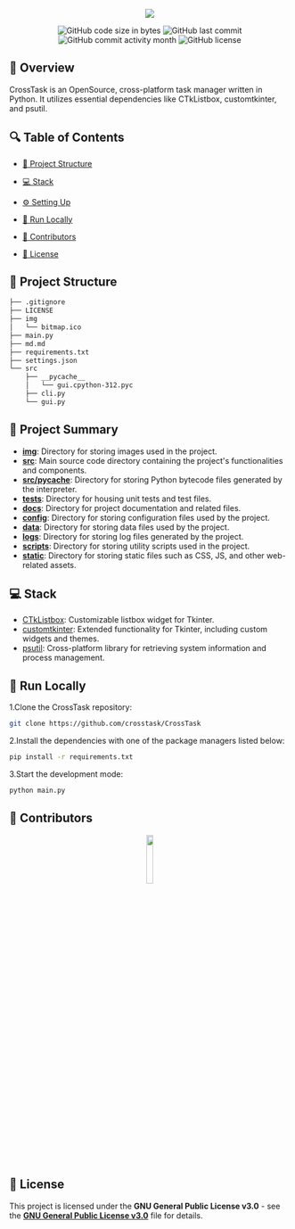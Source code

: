 <p align="center">
  <img src="https://raw.githubusercontent.com/crosstask/CrossTask/main/content/logo_crosstask-removebg.png">
</p>

<p align="center">
  <img src="https://img.shields.io/github/languages/code-size/crosstask/CrossTask" alt="GitHub code size in bytes" />
  <img src="https://img.shields.io/github/last-commit/crosstask/CrossTask" alt="GitHub last commit" />
  <img src="https://img.shields.io/github/commit-activity/m/crosstask/CrossTask" alt="GitHub commit activity month" />
  <img src="https://img.shields.io/github/license/crosstask/CrossTask" alt="GitHub license" />
</p>



## 📌 Overview

CrossTask is an OpenSource, cross-platform task manager written in Python. It utilizes essential dependencies like CTkListbox, customtkinter, and psutil.

## 🔍 Table of Contents

- [📁 Project Structure](#project-structure)

- [💻 Stack](#stack)

- [⚙️ Setting Up](#setting-up)

- [🚀 Run Locally](#run-locally)

- [🙌 Contributors](#contributors)

- [📄 License](#license)

## 📁 Project Structure

```bash
├── .gitignore
├── LICENSE
├── img
│   └── bitmap.ico
├── main.py
├── md.md
├── requirements.txt
├── settings.json
└── src
    ├── __pycache__
    │   └── gui.cpython-312.pyc
    ├── cli.py
    └── gui.py
```

## 📝 Project Summary

- [**img**](img): Directory for storing images used in the project.
- [**src**](src): Main source code directory containing the project's functionalities and components.
- [**src/pycache**](src/__pycache__): Directory for storing Python bytecode files generated by the interpreter.
- [**tests**](tests): Directory for housing unit tests and test files.
- [**docs**](docs): Directory for project documentation and related files.
- [**config**](config): Directory for storing configuration files used by the project.
- [**data**](data): Directory for storing data files used by the project.
- [**logs**](logs): Directory for storing log files generated by the project.
- [**scripts**](scripts): Directory for storing utility scripts used in the project.
- [**static**](static): Directory for storing static files such as CSS, JS, and other web-related assets.

## 💻 Stack

- [CTkListbox](https://github.com/ctklib/ctklib): Customizable listbox widget for Tkinter.
- [customtkinter](https://pypi.org/project/customtkinter/): Extended functionality for Tkinter, including custom widgets and themes.
- [psutil](https://github.com/giampaolo/psutil): Cross-platform library for retrieving system information and process management.

## 🚀 Run Locally

1.Clone the CrossTask repository:

```sh
git clone https://github.com/crosstask/CrossTask
```

2.Install the dependencies with one of the package managers listed below:

```bash
pip install -r requirements.txt
```

3.Start the development mode:

```bash
python main.py
```

## 🙌 Contributors

<p align="center">
<a href="https://github.com/crosstask/CrossTask/graphs/contributors" target="_blank">
<img src="https://contrib.rocks/image?repo=crosstask/CrossTask" width="15%" alt="" />
</a>
</p>

## 📄 License

This project is licensed under the **GNU General Public License v3.0** - see the [**GNU General Public License v3.0**](https://github.com/crosstask/CrossTask/blob/main/LICENSE) file for details.
